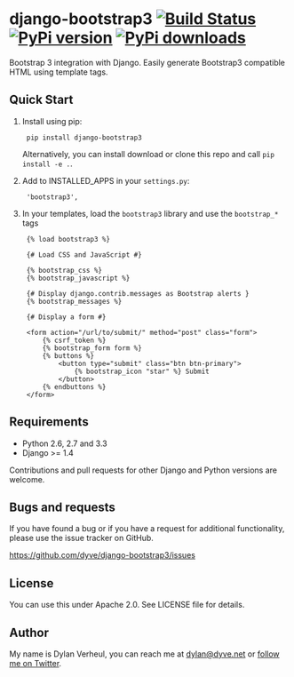 # django-bootstrap3 [![Build Status](https://secure.travis-ci.org/dyve/django-bootstrap3.png)](http://travis-ci.org/dyve/django-bootstrap3) [![PyPi version](https://pypip.in/v/django-bootstrap3/badge.png)](https://pypi.python.org/pypi/django-bootstrap3/) [![PyPi downloads](https://pypip.in/d/django-bootstrap3/badge.png)](https://pypi.python.org/pypi/django-bootstrap3/)


Bootstrap 3 integration with Django. Easily generate Bootstrap3 compatible HTML using template tags.


## Quick Start

1. Install using pip:

        pip install django-bootstrap3

   Alternatively, you can install download or clone this repo and call `pip install -e .`.

2. Add to INSTALLED_APPS in your `settings.py`:

        'bootstrap3',

3. In your templates, load the `bootstrap3` library and use the `bootstrap_*` tags

        {% load bootstrap3 %}
        
        {# Load CSS and JavaScript #}
        
        {% bootstrap_css %}
        {% bootstrap_javascript %}
        
        {# Display django.contrib.messages as Bootstrap alerts }
        {% bootstrap_messages %}

        {# Display a form #}
        
        <form action="/url/to/submit/" method="post" class="form">
            {% csrf_token %}
            {% bootstrap_form form %}
            {% buttons %}
                <button type="submit" class="btn btn-primary">
                    {% bootstrap_icon "star" %} Submit
                </button>
            {% endbuttons %}
        </form>

## Requirements

- Python 2.6, 2.7 and 3.3
- Django >= 1.4

Contributions and pull requests for other Django and Python versions are welcome.


## Bugs and requests

If you have found a bug or if you have a request for additional functionality, please use the issue tracker on GitHub.

https://github.com/dyve/django-bootstrap3/issues


## License

You can use this under Apache 2.0. See LICENSE file for details.


## Author

My name is Dylan Verheul, you can reach me at <dylan@dyve.net> or [follow me on Twitter][1].




[1]: http://twitter.com/dyve

